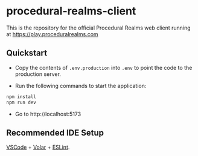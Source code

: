 # procedural-realms-client

This is the repository for the official Procedural Realms web client running at https://play.proceduralrealms.com

## Quickstart

- Copy the contents of `.env.production` into `.env` to point the code to the production server.

- Run the following commands to start the application:

```sh
npm install
npm run dev
```

- Go to http://localhost:5173

## Recommended IDE Setup

[VSCode](https://code.visualstudio.com/) + [Volar](https://marketplace.visualstudio.com/items?itemName=Vue.volar) + [ESLint](https://marketplace.visualstudio.com/items?itemName=dbaeumer.vscode-eslint).
